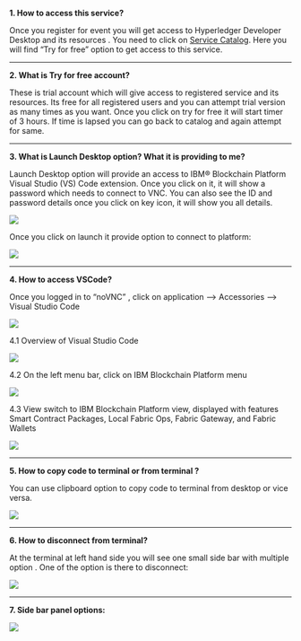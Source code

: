**1. How to access this service?**

Once you register for event you will get access to Hyperledger Developer Desktop and its resources . You need to click on [Service Catalog](https://developer.ibm.com/openlabstest/service-catalog). Here you will find “Try for free” option to get access to this service.

-------------------- 

**2.	What is Try for free account?**

These is trial account which will give access to registered service and its resources. Its free for all registered users and you can attempt trial version as many times as you want. Once you click on try for free it will start timer of 3 hours. If time is lapsed you can go back to catalog and again attempt for same.

--------------------

**3.	What is Launch Desktop option? What it is providing to me?**

Launch Desktop option will provide an access to IBM® Blockchain Platform Visual Studio (VS) Code extension. Once you click on it, it will show a password which needs to connect to VNC. You can also see the ID and password details once you click on key icon, it will show you all details.

![](_attachments/Launch_Desktop.png)

Once you click on launch it provide option to connect to platform: 

![](_attachments/VNC_Connect.png)

--------------------

**4. How to access VSCode?**

Once you logged in to “noVNC” , click on application --> Accessories --> Visual Studio Code

![](_attachments/Path_VNC.png)

  4.1	Overview of Visual Studio Code
  
![](_attachments/VSCode.png)  
  
  4.2	On the left menu bar, click on IBM Blockchain Platform menu
  
 ![](_attachments/Platform_Image.png) 
  
  4.3	View switch to IBM Blockchain Platform view, displayed with features Smart Contract Packages, Local Fabric Ops, Fabric Gateway, and Fabric Wallets
  
 ![](_attachments/Platform_View.png)
 
  -------------------- 
  
**5.	How to copy code to terminal or from terminal ?**
  
You can use clipboard option to copy code to terminal from desktop or vice versa.

![](_attachments/Clipboard.png)

----------------------

**6. How to disconnect from terminal?**

At the terminal at left hand side you will see one small side bar with multiple option . One of the option is there to disconnect:

![](_attachments/Disconnect.png)

---------------------- 

**7.	Side bar panel options:**

![](_attachments/Panel.png)



  
  

